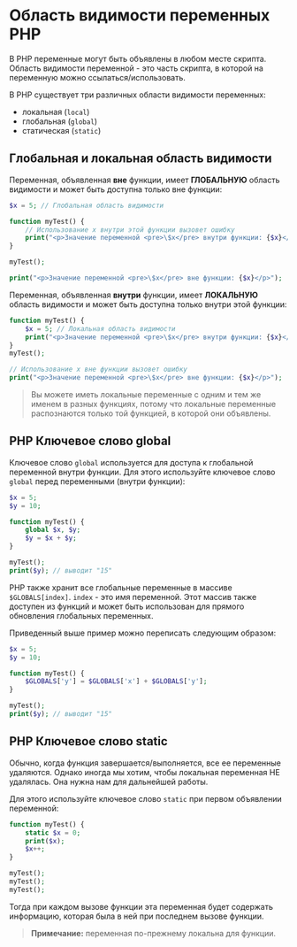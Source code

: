 # Область видимости переменных PHP

В PHP переменные могут быть объявлены в любом месте скрипта. Область видимости переменной - это часть скрипта, в которой на переменную можно ссылаться/использовать.

В PHP существует три различных области видимости переменных:

- локальная (`local`)
- глобальная (`global`)
- статическая (`static`)

## Глобальная и локальная область видимости
Переменная, объявленная **вне** функции, имеет **ГЛОБАЛЬНУЮ** область видимости и может быть доступна только вне функции:

```php
$x = 5; // Глобальная область видимости

function myTest() {
    // Использование x внутри этой функции вызовет ошибку
    print("<p>Значение переменной <pre>\$x</pre> внутри функции: {$x}</p>");
}

myTest();

print("<p>Значение переменной <pre>\$x</pre> вне функции: {$x}</p>");
```

Переменная, объявленная **внутри** функции, имеет **ЛОКАЛЬНУЮ** область видимости и может быть доступна только внутри этой функции:

```php
function myTest() {
    $x = 5; // Локальная область видимости
    print("<p>Значение переменной <pre>\$x</pre> внутри функции: {$x}</p>");
}
myTest();

// Использование x вне функции вызовет ошибку
print("<p>Значение переменной <pre>\$x</pre> вне функции: {$x}</p>");
```

> Вы можете иметь локальные переменные с одним и тем же именем в разных функциях, потому что локальные переменные распознаются только той функцией, в которой они объявлены.

## PHP Ключевое слово global

Ключевое слово `global` используется для доступа к глобальной переменной внутри функции. Для этого используйте ключевое слово `global` перед переменными (внутри функции):

```php
$x = 5;
$y = 10;

function myTest() {
    global $x, $y;
    $y = $x + $y;
}

myTest();
print($y); // выводит "15"
```

PHP также хранит все глобальные переменные в массиве `$GLOBALS[index]`. `index` - это имя переменной. Этот массив также доступен из функций и может быть использован для прямого обновления глобальных переменных.

Приведенный выше пример можно переписать следующим образом:

```php
$x = 5;
$y = 10;

function myTest() {
    $GLOBALS['y'] = $GLOBALS['x'] + $GLOBALS['y'];
}

myTest();
print($y); // выводит "15"
```

## PHP Ключевое слово static

Обычно, когда функция завершается/выполняется, все ее переменные удаляются. Однако иногда мы хотим, чтобы локальная переменная НЕ удалялась. Она нужна нам для дальнейшей работы.

Для этого используйте ключевое слово `static` при первом объявлении переменной:

```php
function myTest() {
    static $x = 0;
    print($x);
    $x++;
}

myTest();
myTest();
myTest();
```

Тогда при каждом вызове функции эта переменная будет содержать информацию, которая была в ней при последнем вызове функции.

> **Примечание:** переменная по-прежнему локальна для функции.